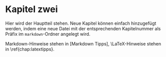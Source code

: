 # Kapitel zwei

Hier wird der Hauptteil stehen.
Neue Kapitel können einfach hinzugefügt werden, indem eine neue Datei mit der entsprechenden Kapitelnummer als Präfix im `markdown`-Ordner angelegt wird.

Markdown-Hinweise stehen in [Markdown Tipps], \LaTeX-Hinweise stehen in \ref{chap:latextipps}.
